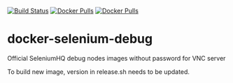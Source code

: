 [![Build Status](https://travis-ci.org/andrcuns/docker-selenium-debug.svg?branch=master)](https://travis-ci.org/andrcuns/docker-selenium-debug)
[![Docker Pulls](https://img.shields.io/docker/pulls/andrcuns/node-chrome-debug.svg?style=flat-square)](https://hub.docker.com/r/andrcuns/node-chrome-debug/)
[![Docker Pulls](https://img.shields.io/docker/pulls/andrcuns/node-firefox-debug.svg?style=flat-square)](https://hub.docker.com/r/andrcuns/node-firefox-debug/)
# docker-selenium-debug
Official SeleniumHQ debug nodes images without password for VNC server

To build new image, version in release.sh needs to be updated.
